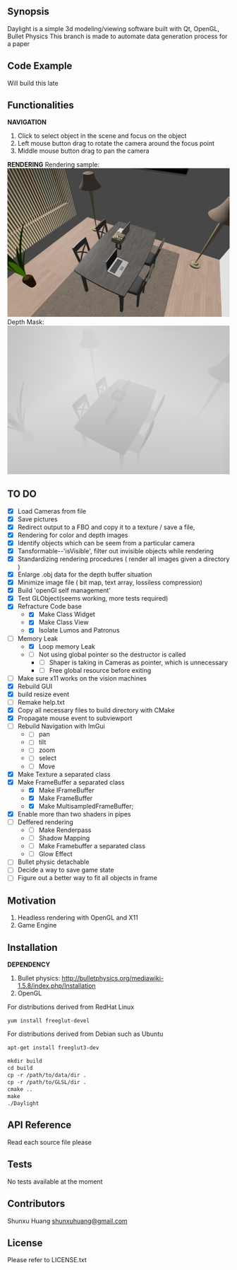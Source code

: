 ## Synopsis

Daylight is a simple 3d modeling/viewing software built with Qt, OpenGL, Bullet Physics
This branch is made to automate data generation process for a paper

## Code Example

Will build this late

## Functionalities

__NAVIGATION__
1. Click to select object in the scene and focus on the object
2. Left mouse button drag to rotate the camera around the focus point
3. Middle mouse button drag to pan the camera


__RENDERING__
Rendering sample:
![alt text](https://github.com/Shunxu-H/DayLight/blob/master/sampleImages/color.png?raw=true)
Depth Mask:
![alt text](https://github.com/Shunxu-H/DayLight/blob/master/sampleImages/depth.png?raw=true)


## TO DO

- [X] Load Cameras from file
- [X] Save pictures
- [X] Redirect output to a FBO and copy it to a texture / save a file,
- [X] Rendering for color and depth images
- [X] Identify objects which can be seem from a particular camera
- [X] Tansformable--'isVisible', filter out invisible objects while rendering
- [X] Standardizing rendering procedures ( render all images given a directory )
- [X] Enlarge .obj data for the depth buffer situation
- [X] Minimize image file ( bit map, text array, lossiless compression)
- [X] Build 'openGl self management'
- [X] Test GLObject(seems working, more tests required)
- [X] Refracture Code base
  * - [X] Make Class Widget
  * - [X] Make Class View
  * - [X] Isolate Lumos and Patronus
- [ ] Memory Leak
  * -[X] Loop memory Leak
  * -[ ] Not using global pointer so the destructor is called
	* -[ ] Shaper is taking in Cameras as pointer, which is unnecessary
	* -[ ] Free global resource before exiting
- [ ] Make sure x11 works on the vision machines
- [X] Rebuild GUI
- [X] build resize event
- [ ] Remake help.txt
- [X] Copy all necessary files to build directory with CMake
- [X] Propagate mouse event to subviewport
- [ ] Rebuild Navigation with ImGui
	* - [ ] pan
	* - [ ] tilt
	* - [ ] zoom
	* - [ ] select
	* - [ ] Move
- [X] Make Texture a separated class
- [X] Make FrameBuffer a separated class
  * - [X] Make IFrameBuffer
  * - [X] Make FrameBuffer
  * - [X] Make MultisampledFrameBuffer;
- [X] Enable more than two shaders in pipes
- [ ] Deffered rendering
    * - [ ] Make Renderpass
	* - [ ] Shadow Mapping
    * - [ ] Make Framebuffer a separated class
	* - [ ] Glow Effect
- [ ] Bullet physic detachable
- [ ] Decide a way to save game state
- [ ] Figure out a better way to fit all objects in frame

## Motivation

1. Headless rendering with OpenGL and X11
2. Game Engine

## Installation

__DEPENDENCY__
1. Bullet physics: http://bulletphysics.org/mediawiki-1.5.8/index.php/Installation
2. OpenGL

For distributions derived from RedHat Linux

```
yum install freeglut-devel
```

For distributions derived from Debian such as Ubuntu

```
apt-get install freeglut3-dev
```


```
mkdir build
cd build
cp -r /path/to/data/dir .
cp -r /path/to/GLSL/dir .
cmake ..
make
./Daylight
```


## API Reference

Read each source file please

## Tests

No tests available at the moment

## Contributors

Shunxu Huang
shunxuhuang@gmail.com

## License

Please refer to LICENSE.txt
